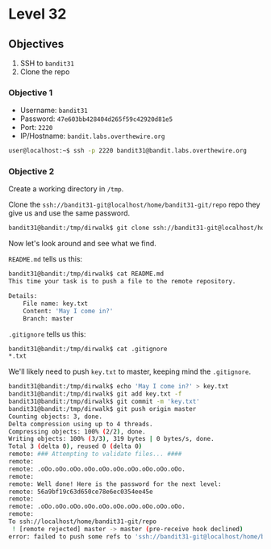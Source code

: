 # Level 32

## Objectives

1. SSH to `bandit31`
2. Clone the repo

### Objective 1

* Username: `bandit31`
* Password: `47e603bb428404d265f59c42920d81e5`
* Port: `2220`  
* IP/Hostname: `bandit.labs.overthewire.org`

```sh
user@localhost:~$ ssh -p 2220 bandit31@bandit.labs.overthewire.org
```

### Objective 2

Create a working directory in `/tmp`.

Clone the `ssh://bandit31-git@localhost/home/bandit31-git/repo` repo they give us and use the same password.

```sh
bandit31@bandit:/tmp/dirwalk$ git clone ssh://bandit31-git@localhost/home/bandit31-git/repo
```

Now let's look around and see what we find.

`README.md` tells us this:

```sh
bandit31@bandit:/tmp/dirwalk$ cat README.md 
This time your task is to push a file to the remote repository.

Details:
    File name: key.txt
    Content: 'May I come in?'
    Branch: master
```

`.gitignore` tells us this:

```sh
bandit31@bandit:/tmp/dirwalk$ cat .gitignore
*.txt
```

We'll likely need to push `key.txt` to master, keeping mind the `.gitignore`.

```sh
bandit31@bandit:/tmp/dirwalk$ echo 'May I come in?' > key.txt
bandit31@bandit:/tmp/dirwalk$ git add key.txt -f
bandit31@bandit:/tmp/dirwalk$ git commit -m 'key.txt'
bandit31@bandit:/tmp/dirwalk$ git push origin master
Counting objects: 3, done.
Delta compression using up to 4 threads.
Compressing objects: 100% (2/2), done.
Writing objects: 100% (3/3), 319 bytes | 0 bytes/s, done.
Total 3 (delta 0), reused 0 (delta 0)
remote: ### Attempting to validate files... ####
remote: 
remote: .oOo.oOo.oOo.oOo.oOo.oOo.oOo.oOo.oOo.oOo.
remote: 
remote: Well done! Here is the password for the next level:
remote: 56a9bf19c63d650ce78e6ec0354ee45e
remote: 
remote: .oOo.oOo.oOo.oOo.oOo.oOo.oOo.oOo.oOo.oOo.
remote: 
To ssh://localhost/home/bandit31-git/repo
 ! [remote rejected] master -> master (pre-receive hook declined)
error: failed to push some refs to 'ssh://bandit31-git@localhost/home/bandit31-git/repo'
```